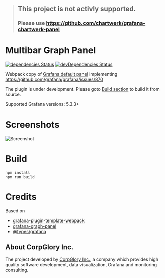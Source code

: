 > ## This project is not activly supported. 
> ### Please use https://github.com/chartwerk/grafana-chartwerk-panel

# Multibar Graph Panel

[![dependencies Status](https://david-dm.org/CorpGlory/grafana-multibar-graph-panel/status.svg)](https://david-dm.org/CorpGlory/grafana-multibar-graph-panel)
[![devDependencies Status](https://david-dm.org/CorpGlory/grafana-multibar-graph-panel/dev-status.svg)](https://david-dm.org/CorpGlory/grafana-multibar-graph-panel?type=dev)

Webpack copy of [Grafana default panel](http://docs.grafana.org/features/panels/graph/) implementing https://github.com/grafana/grafana/issues/870

The plugin is under development. Please goto [Build section](https://github.com/CorpGlory/grafana-multibar-graph-panel#build) to build it from source.

Supported Grafana versions: 5.3.3+

# Screenshots

![Screenshot](https://github.com/CorpGlory/grafana-multibar-graph-panel/raw/master/src/screenshots/screenshot-1.png)

# Build

```
npm install
npm run build
```

# Credits

Based on 

* [grafana-plugin-template-webpack](https://github.com/CorpGlory/grafana-plugin-template-webpack)
* [grafana-graph-panel](https://github.com/CorpGlory/grafana-graph-panel)
* [@types/grafana](https://github.com/CorpGlory/types-grafana)

## About CorpGlory Inc.
The project developed by [CorpGlory Inc.](https://corpglory.com/), a company which provides high quality software development, data visualization, Grafana and monitoring consulting.
